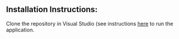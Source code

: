 ## Installation Instructions:

Clone the repository in Visual Studio (see instructions [here](https://learn.microsoft.com/en-us/visualstudio/get-started/tutorial-open-project-from-repo?view=vs-2022) to run the application. 
